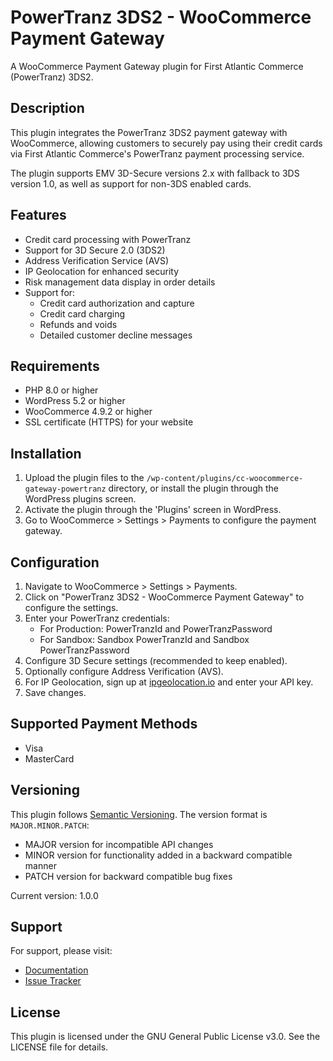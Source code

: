 # PowerTranz 3DS2 - WooCommerce Payment Gateway

A WooCommerce Payment Gateway plugin for First Atlantic Commerce (PowerTranz) 3DS2.

## Description

This plugin integrates the PowerTranz 3DS2 payment gateway with WooCommerce, allowing customers to securely pay using their credit cards via First Atlantic Commerce's PowerTranz payment processing service.

The plugin supports EMV 3D-Secure versions 2.x with fallback to 3DS version 1.0, as well as support for non-3DS enabled cards.

## Features

- Credit card processing with PowerTranz
- Support for 3D Secure 2.0 (3DS2)
- Address Verification Service (AVS)
- IP Geolocation for enhanced security
- Risk management data display in order details
- Support for:
  - Credit card authorization and capture
  - Credit card charging
  - Refunds and voids
  - Detailed customer decline messages

## Requirements

- PHP 8.0 or higher
- WordPress 5.2 or higher
- WooCommerce 4.9.2 or higher
- SSL certificate (HTTPS) for your website

## Installation

1. Upload the plugin files to the `/wp-content/plugins/cc-woocommerce-gateway-powertranz` directory, or install the plugin through the WordPress plugins screen.
2. Activate the plugin through the 'Plugins' screen in WordPress.
3. Go to WooCommerce > Settings > Payments to configure the payment gateway.

## Configuration

1. Navigate to WooCommerce > Settings > Payments.
2. Click on "PowerTranz 3DS2 - WooCommerce Payment Gateway" to configure the settings.
3. Enter your PowerTranz credentials:
   - For Production: PowerTranzId and PowerTranzPassword
   - For Sandbox: Sandbox PowerTranzId and Sandbox PowerTranzPassword
4. Configure 3D Secure settings (recommended to keep enabled).
5. Optionally configure Address Verification (AVS).
6. For IP Geolocation, sign up at [ipgeolocation.io](https://ipgeolocation.io) and enter your API key.
7. Save changes.

## Supported Payment Methods

- Visa
- MasterCard

## Versioning

This plugin follows [Semantic Versioning](https://semver.org/). The version format is `MAJOR.MINOR.PATCH`:

- MAJOR version for incompatible API changes
- MINOR version for functionality added in a backward compatible manner
- PATCH version for backward compatible bug fixes

Current version: 1.0.0

## Support

For support, please visit:
- [Documentation](https://github.com/cloudcogsio/woocommerce-omnipay-powertranz-3ds2-gateway/wiki)
- [Issue Tracker](https://github.com/cloudcogsio/woocommerce-omnipay-powertranz-3ds2-gateway/issues)

## License

This plugin is licensed under the GNU General Public License v3.0. See the LICENSE file for details.
